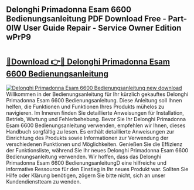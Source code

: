 ## Delonghi Primadonna Esam 6600 Bedienungsanleitung PDF Download Free - Part-0lW User Guide Repair - Service Owner Edition wPrP9

# <h2><a href="http://df07dg.blite.top/?on=Delonghi+Primadonna+Esam+6600+Bedienungsanleitung">🔗Download 👉🔴 Delonghi Primadonna Esam 6600 Bedienungsanleitung</a></h2>

[![Delonghi Primadonna Esam 6600 Bedienungsanleitung new download](https://i.imgur.com/lujVjoI.png)](http://df07dg.blite.top/?on=Delonghi+Primadonna+Esam+6600+Bedienungsanleitung)
Willkommen in der Bedienungsanleitung für Ihr kürzlich gekauftes Delonghi Primadonna Esam 6600 Bedienungsanleitung. Diese Anleitung soll Ihnen helfen, die Funktionen und Funktionen Ihres Produkts mühelos zu navigieren. Im Inneren finden Sie detaillierte Anweisungen für Installation, Betrieb, Wartung und Fehlerbehebung. Bevor Sie Ihr Delonghi Primadonna Esam 6600 Bedienungsanleitung verwenden, empfehlen wir Ihnen, dieses Handbuch sorgfältig zu lesen. Es enthält detaillierte Anweisungen zur Einrichtung des Produkts sowie Informationen zur Verwendung der verschiedenen Funktionen und Möglichkeiten. Genießen Sie die Effizienz der Funktionsliste, während Sie Ihr neues Delonghi Primadonna Esam 6600 Bedienungsanleitung verwenden. Wir hoffen, dass das Delonghi Primadonna Esam 6600 BedienungsanleitungD eine hilfreiche und informative Ressource für den Einstieg in Ihr neues Produkt war. Sollten Sie Hilfe oder Klärung benötigen, zögern Sie bitte nicht, sich an unser Kundendienstteam zu wenden.
